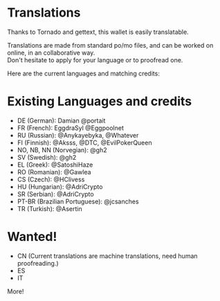 # Translations

Thanks to Tornado and gettext, this wallet is easily translatable.

Translations are made from standard po/mo files, and can be worked on online, in an collaborative way.  
Don't hesitate to apply for your language or to proofread one.

Here are the current languages and matching credits: 


# Existing Languages and credits
 
* DE (German): Damian @portait
* FR (French): EggdraSyl @Eggpoolnet
* RU (Russian): @Anykayebyka, @Whatever
* FI (Finnish): @Aksss, @DTC, @EvilPokerQueen
* NO, NB, NN (Norvegian): @gh2
* SV (Swedish): @gh2
* EL (Greek): @SatoshiHaze
* RO (Romanian): @Gawlea
* CS (Czech): @HClivess
* HU (Hungarian): @AdriCrypto
* SR (Serbian): @AdriCrypto
* PT-BR (Brazilian Portuguese): @jcsanches
* TR (Turkish): @Asertin


# Wanted!

* CN (Current translations are machine translations, need human proofreading.)
* ES
* IT

More!

